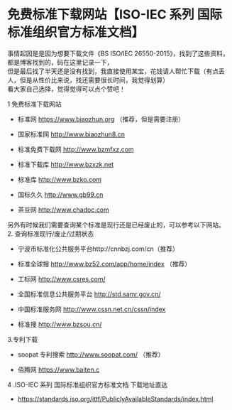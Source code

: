# 免费标准下载网站【ISO-IEC 系列 国际标准组织官方标准文档】

事情起因是是因为想要下载文件《BS ISO/IEC 26550-2015》，找到了这些资料，都是博客找到的，码在这里记录一下，  
但是最后找了半天还是没有找到，我直接使用某宝，花钱请人帮忙下载（有点丢人，但是从性价比来说，找还需要很长时间，我觉得划算）  
看大家自己选择，觉得觉得可以点个赞吧！

1 免费标准下载网站

- 标准网 https://www.biaozhun.org （推荐，但是需要注册）
    
- 国家标准网 http://www.biaozhun8.cn
    
- 标准免费下载网 http://www.bzmfxz.com
    
- 标准下载库 http://www.bzxzk.net
    
- 标准库 http://www.bzko.com
    
- 国标久久 http://www.gb99.cn
    
- 茶豆网 http://www.chadoc.com
    

另外有时候我们需要查询某个标准是现行还是已经废止的，可以参考以下网站。  
2. 查询标准现行/废止/过期状态

- 宁波市标准化公共服务平台http://cnnbzj.com/cn（推荐）
    
- 标准全球搜 http://www.bz52.com/app/home/index （推荐）
    
- 工标网 http://www.csres.com/
    
- 全国标准信息公共服务平台 http://std.samr.gov.cn/
    
- 中国标准服务网 http://www.cssn.net.cn/cssn/index
    
- 标准搜 http://www.bzsou.cn/
    

3.专利下载

- soopat 专利搜索 http://www.soopat.com/ （推荐）
    
- 佰腾网 https://www.baiten.c
    

4 .ISO-IEC 系列 国际标准组织官方标准文档 下载地址直达

- https://standards.iso.org/ittf/PubliclyAvailableStandards/index.html